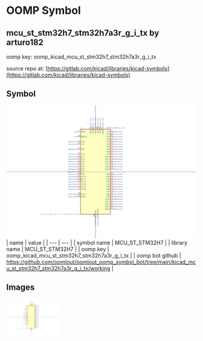 # OOMP Symbol  
## mcu_st_stm32h7_stm32h7a3r_g_i_tx  by arturo182  
  
oomp key: oomp_kicad_mcu_st_stm32h7_stm32h7a3r_g_i_tx  
  
source repo at: [https://gitlab.com/kicad/libraries/kicad-symbols](https://gitlab.com/kicad/libraries/kicad-symbols)  
## Symbol  
  
[![working.png](working_600.png)](working.png)  
| name | value | 
| --- | --- | 
| symbol name | MCU_ST_STM32H7 | 
| library name | MCU_ST_STM32H7 | 
| oomp key | oomp_kicad_mcu_st_stm32h7_stm32h7a3r_g_i_tx | 
| oomp bot github | https://github.com/oomlout/oomlout_oomp_symbol_bot/tree/main/kicad_mcu_st_stm32h7_stm32h7a3r_g_i_tx/working | 
## Images  
  
[![working.png](working_140.png)](working.png)  
